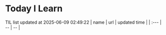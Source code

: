 # Today I Learn 
TIL list updated at 2025-06-09 02:49:22
| name | url | updated time |
| :--- | -- | -- |
